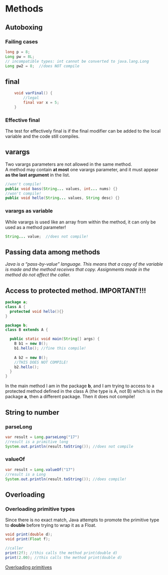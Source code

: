# Methods
## Autoboxing
### Failing cases
```java
long p = 8;
Long pw = 8L;
// incompatible types: int cannot be converted to java.lang.Long
Long pw2 = 8;  //does NOT compile
```
## final
```java
    void varFinal() {
        //legal
        final var x = 5;
    }
```

### Effective final
The test for effectively final is if the final modifier can be added to the local variable and the code still compiles.
## varargs
Two varargs parameters are not allowed in the same method.  
A method may contain **at most** one varargs parameter, 
and it must appear **as the last argument** in the list.

```java
//won't compile!
public void bass(String... values, int... nums) {}
//won't compile!
public void hello(String... values, String desc) {}
```
### varargs as variable
While varargs is used like an array from within the method, it can only be used as a method parameter!
```java
String... value;  //does not compile!
```
## Passing data among methods
_Java is a “pass-by-value” language. This means that a copy of the variable is made and the method receives that copy. 
Assignments made in the method do not affect the caller._

## Access to protected method. IMPORTANT!!!
```java
package a;
class A {
  protected void hello(){}
}
```

```java
package b;
class B extends A {

  public static void main(String[] args) {
    B b1 = new B();
    b1.hello(); //fine this compile!
    
    A b2 = new B();
    //THIS DOES NOT COMPILE!
    b2.hello();  
  }
}
```
In the main method I am in the package **b**, and I am trying to access to a protected method defined in the class A (the type is A, not B)
which is in the package **a**, then a different package.
Then it does not compile!

## String to number
### parseLong
```java
var result = Long.parseLong("17")
//result is a primitive long
System.out.println(result.toString()); //does not compile
```
### valueOf
```java
var result = Long.valueOf("17")
//result is a Long
System.out.println(result.toString()); //does compile!
```

## Overloading
### Overloading primitive types
Since there is no exact match, Java attempts to promote the primitive type to **double** before trying to wrap it as a Float.
```java
void print(double d);
void print(Float f);

//caller
print(2f); //this calls the method print(double d)
print(2.00); //this calls the method print(double d)

```
[Overloading primitives](../src/main/java/org/enricogiurin/ocp17/book/ch5/overloading/MethodMatchingOverloading.java)